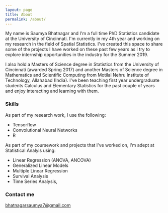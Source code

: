 ```yaml
---
layout: page
title: About
permalink: /about/
---
```


My name is Saumya Bhatnagar and I'm a full time PhD Statistics candidate at the University of Cincinnati. I'm currently in my 4th year and working on my research in the field of Spatial Statistics. I've created this space to share some of the projects I have worked on these past few years as I try to explore internship opportunities in the industry for the Summer 2019. 

I also hold a Masters of Science degree in Statistics from the University of Cincinnati (awarded Spring 2017) and another Masters of Science degree in Mathematics and Scientific Computing from Motilal Nehru Institute of Technology, Allahabad (India). I've been teaching first year undergraduate students Calculus and Elementary Statistics for the past couple of years and enjoy interacting and learning with them.

### Skills

As part of my research work, I use the following:

* Tensorflow
* Convolutional Neural Networks
* R

As part of my coursework and projects that I've worked on, I'm adept at Statistical Analyis using:

* Linear Regression (ANOVA, ANCOVA)
* Generalized Linear Models
* Multiple Linear Regression 
* Survival Analysis 
* Time Series Analysis, 

### Contact me

[bhatnagarsaumya7@gmail.com](mailto:bhatnagarsaumya7@gmail.com)
